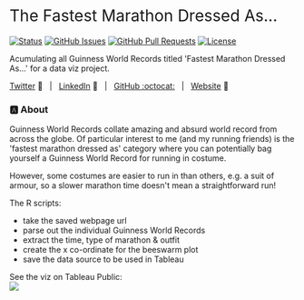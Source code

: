 <h1 style="font-weight:normal">
  The Fastest Marathon Dressed As... 
</h1>

[![Status](https://img.shields.io/badge/status-active-success.svg)]() [![GitHub Issues](https://img.shields.io/github/issues/wjsutton/fastest_marathon_dressed_as.svg)](https://github.com/wjsutton/fastest_marathon_dressed_as/issues) [![GitHub Pull Requests](https://img.shields.io/github/issues-pr/wjsutton/fastest_marathon_dressed_as.svg)](https://github.com/wjsutton/fastest_marathon_dressed_as/pulls) [![License](https://img.shields.io/badge/license-MIT-blue.svg)](/LICENSE)

Acumulating all Guinness World Records titled 'Fastest Marathon Dressed As...' for a data viz project.

[Twitter][Twitter] :speech_balloon:&nbsp;&nbsp;&nbsp;|&nbsp;&nbsp;&nbsp;[LinkedIn][LinkedIn] :necktie:&nbsp;&nbsp;&nbsp;|&nbsp;&nbsp;&nbsp;[GitHub :octocat:][GitHub]&nbsp;&nbsp;&nbsp;|&nbsp;&nbsp;&nbsp;[Website][Website] :link:

<!--
Quick Link 
-->

[Twitter]:https://twitter.com/WJSutton12
[LinkedIn]:https://www.linkedin.com/in/will-sutton-14711627/
[GitHub]:https://github.com/wjsutton
[Website]:https://wjsutton.github.io/

### :a: About

Guinness World Records collate amazing and absurd world record from across the globe. Of particular interest to me (and my running friends) is the 'fastest marathon dressed as' category where you can potentially bag yourself a Guinness World Record for running in costume.

However, some costumes are easier to run in than others, e.g. a suit of armour, so a slower marathon time doesn't mean a straightforward run!

The R scripts:
- take the saved webpage url
- parse out the individual Guinness World Records
- extract the time, type of marathon & outfit
- create the x co-ordinate for the beeswarm plot
- save the data source to be used in Tableau

See the viz on Tableau Public:<br>
<a href="https://public.tableau.com/profile/will7508#!/vizhome/Thefastestmarathondressedas___/Thefastestmarathondressedas___">
<img src="https://pbs.twimg.com/media/EhZ_MQnXYAAOzc9?format=jpg&name=small">
</a>
